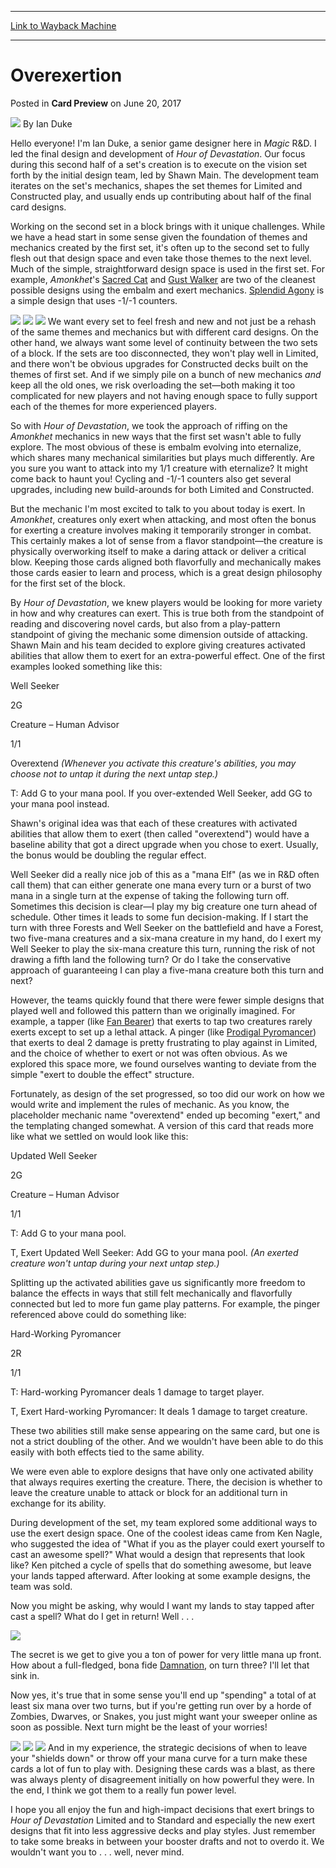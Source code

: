 
---
[Link to Wayback Machine](https://web.archive.org/web/20170628163014/http://magic.wizards.com/en/articles/archive/card-preview/overexertion-2017-06-20)

[_metadata_:author]:- "Ian Duke"
[_metadata_:description]:- "The development team pushed the exert mechanic to the next level in Hour of Devastation."
[_metadata_:generator]:- "Drupal 7 (http://drupal.org)"
[_metadata_:node]:- "1164531"
[_metadata_:publish_date]:- "2017-06-20"
[_metadata_:source]:- "div-main-content"
[_metadata_:title]:- "Overexertion"
[_metadata_:wayback_capture_timestamp]:- "2017-06-28 16:30:14"
[_metadata_:wayback_raw_url]:- "https://web.archive.org/web/20170628163014id_/http://magic.wizards.com/en/articles/archive/card-preview/overexertion-2017-06-20"
[_metadata_:wayback_url]:- "http://magic.wizards.com/en/articles/archive/card-preview/overexertion-2017-06-20"
---


Overexertion
============



 Posted in **Card Preview**
 on June 20, 2017 






![](https://media.magic.wizards.com/styles/auth_small/public/images/person/authorpic_ianduke_0.jpg)
By Ian Duke











Hello everyone! I'm Ian Duke, a senior game designer here in *Magic* R&D. I led the final design and development of *Hour of Devastation*. Our focus during this second half of a set's creation is to execute on the vision set forth by the initial design team, led by Shawn Main. The development team iterates on the set's mechanics, shapes the set themes for Limited and Constructed play, and usually ends up contributing about half of the final card designs.


Working on the second set in a block brings with it unique challenges. While we have a head start in some sense given the foundation of themes and mechanics created by the first set, it's often up to the second set to fully flesh out that design space and even take those themes to the next level. Much of the simple, straightforward design space is used in the first set. For example, *Amonkhet*'s [Sacred Cat](http://gatherer.wizards.com/Pages/Card/Details.aspx?name=Sacred+Cat) and [Gust Walker](http://gatherer.wizards.com/Pages/Card/Details.aspx?name=Gust+Walker) are two of the cleanest possible designs using the embalm and exert mechanics. [Splendid Agony](http://gatherer.wizards.com/Pages/Card/Details.aspx?name=Splendid+Agony) is a simple design that uses -1/-1 counters.


[![](http://gatherer.wizards.com/Handlers/Image.ashx?type=card&name=Sacred+Cat)](http://gatherer.wizards.com/Pages/Card/Details.aspx?name=Sacred+Cat) [![](http://gatherer.wizards.com/Handlers/Image.ashx?type=card&name=Gust+Walker)](http://gatherer.wizards.com/Pages/Card/Details.aspx?name=Gust+Walker) [![](http://gatherer.wizards.com/Handlers/Image.ashx?type=card&name=Splendid+Agony)](http://gatherer.wizards.com/Pages/Card/Details.aspx?name=Splendid+Agony)
We want every set to feel fresh and new and not just be a rehash of the same themes and mechanics but with different card designs. On the other hand, we always want some level of continuity between the two sets of a block. If the sets are too disconnected, they won't play well in Limited, and there won't be obvious upgrades for Constructed decks built on the themes of first set. And if we simply pile on a bunch of new mechanics *and* keep all the old ones, we risk overloading the set—both making it too complicated for new players and not having enough space to fully support each of the themes for more experienced players.


So with *Hour of Devastation*, we took the approach of riffing on the *Amonkhet* mechanics in new ways that the first set wasn't able to fully explore. The most obvious of these is embalm evolving into eternalize, which shares many mechanical similarities but plays much differently. Are you sure you want to attack into my 1/1 creature with eternalize? It might come back to haunt you! Cycling and -1/-1 counters also get several upgrades, including new build-arounds for both Limited and Constructed.


But the mechanic I'm most excited to talk to you about today is exert. In *Amonkhet*, creatures only exert when attacking, and most often the bonus for exerting a creature involves making it temporarily stronger in combat. This certainly makes a lot of sense from a flavor standpoint—the creature is physically overworking itself to make a daring attack or deliver a critical blow. Keeping those cards aligned both flavorfully and mechanically makes those cards easier to learn and process, which is a great design philosophy for the first set of the block.


By *Hour of Devastation*, we knew players would be looking for more variety in how and why creatures can exert. This is true both from the standpoint of reading and discovering novel cards, but also from a play-pattern standpoint of giving the mechanic some dimension outside of attacking. Shawn Main and his team decided to explore giving creatures activated abilities that allow them to exert for an extra-powerful effect. One of the first examples looked something like this:


Well Seeker  

2G  

Creature – Human Advisor  

1/1  

Overextend *(Whenever you activate this creature's abilities, you may choose not to untap it during the next untap step.)*  

T: Add G to your mana pool. If you over-extended Well Seeker, add GG to your mana pool instead.


Shawn's original idea was that each of these creatures with activated abilities that allow them to exert (then called "overextend") would have a baseline ability that got a direct upgrade when you chose to exert. Usually, the bonus would be doubling the regular effect.


Well Seeker did a really nice job of this as a "mana Elf" (as we in R&D often call them) that can either generate one mana every turn or a burst of two mana in a single turn at the expense of taking the following turn off. Sometimes this decision is clear—I play my big creature one turn ahead of schedule. Other times it leads to some fun decision-making. If I start the turn with three Forests and Well Seeker on the battlefield and have a Forest, two five-mana creatures and a six-mana creature in my hand, do I exert my Well Seeker to play the six-mana creature this turn, running the risk of not drawing a fifth land the following turn? Or do I take the conservative approach of guaranteeing I can play a five-mana creature both this turn and next?


However, the teams quickly found that there were fewer simple designs that played well and followed this pattern than we originally imagined. For example, a tapper (like [Fan Bearer](http://gatherer.wizards.com/Pages/Card/Details.aspx?name=Fan+Bearer)) that exerts to tap two creatures rarely exerts except to set up a lethal attack. A pinger (like [Prodigal Pyromancer](http://gatherer.wizards.com/Pages/Card/Details.aspx?name=Prodigal+Pyromancer)) that exerts to deal 2 damage is pretty frustrating to play against in Limited, and the choice of whether to exert or not was often obvious. As we explored this space more, we found ourselves wanting to deviate from the simple "exert to double the effect" structure.


Fortunately, as design of the set progressed, so too did our work on how we would write and implement the rules of mechanic. As you know, the placeholder mechanic name "overextend" ended up becoming "exert," and the templating changed somewhat. A version of this card that reads more like what we settled on would look like this:


Updated Well Seeker  

2G  

Creature – Human Advisor  

1/1  

T: Add G to your mana pool.  

T, Exert Updated Well Seeker: Add GG to your mana pool. *(An exerted creature won't untap during your next untap step.)*


Splitting up the activated abilities gave us significantly more freedom to balance the effects in ways that still felt mechanically and flavorfully connected but led to more fun game play patterns. For example, the pinger referenced above could do something like:


Hard-Working Pyromancer  

2R  

1/1  

T: Hard-working Pyromancer deals 1 damage to target player.  

T, Exert Hard-working Pyromancer: It deals 1 damage to target creature.


These two abilities still make sense appearing on the same card, but one is not a strict doubling of the other. And we wouldn't have been able to do this easily with both effects tied to the same ability.


We were even able to explore designs that have only one activated ability that always requires exerting the creature. There, the decision is whether to leave the creature unable to attack or block for an additional turn in exchange for its ability.


During development of the set, my team explored some additional ways to use the exert design space. One of the coolest ideas came from Ken Nagle, who suggested the idea of "What if you as the player could exert yourself to cast an awesome spell?" What would a design that represents that look like? Ken pitched a cycle of spells that do something awesome, but leave your lands tapped afterward. After looking at some example designs, the team was sold.


Now you might be asking, why would I want my lands to stay tapped after cast a spell? What do I get in return! Well . . .


![](https://media.wizards.com/2017/hou/en_5SY97pBWjQ.png)


The secret is we get to give you a ton of power for very little mana up front. How about a full-fledged, bona fide [Damnation](http://gatherer.wizards.com/Pages/Card/Details.aspx?name=Damnation), on turn three? I'll let that sink in.


Now yes, it's true that in some sense you'll end up "spending" a total of at least six mana over two turns, but if you're getting run over by a horde of Zombies, Dwarves, or Snakes, you just might want your sweeper online as soon as possible. Next turn might be the least of your worries!


[![](http://gatherer.wizards.com/Handlers/Image.ashx?type=card&name=Lord+of+the+Accursed)](http://gatherer.wizards.com/Pages/Card/Details.aspx?name=Lord+of+the+Accursed) [![](http://gatherer.wizards.com/Handlers/Image.ashx?type=card&name=Toolcraft+Exemplar)](http://gatherer.wizards.com/Pages/Card/Details.aspx?name=Toolcraft+Exemplar) [![](http://gatherer.wizards.com/Handlers/Image.ashx?type=card&name=Winding+Constrictor)](http://gatherer.wizards.com/Pages/Card/Details.aspx?name=Winding+Constrictor)
And in my experience, the strategic decisions of when to leave your "shields down" or throw off your mana curve for a turn make these cards a lot of fun to play with. Designing these cards was a blast, as there was always plenty of disagreement initially on how powerful they were. In the end, I think we got them to a really fun power level.


I hope you all enjoy the fun and high-impact decisions that exert brings to *Hour of Devastation* Limited and to Standard and especially the new exert designs that fit into less aggressive decks and play styles. Just remember to take some breaks in between your booster drafts and not to overdo it. We wouldn't want you to . . . well, never mind.







